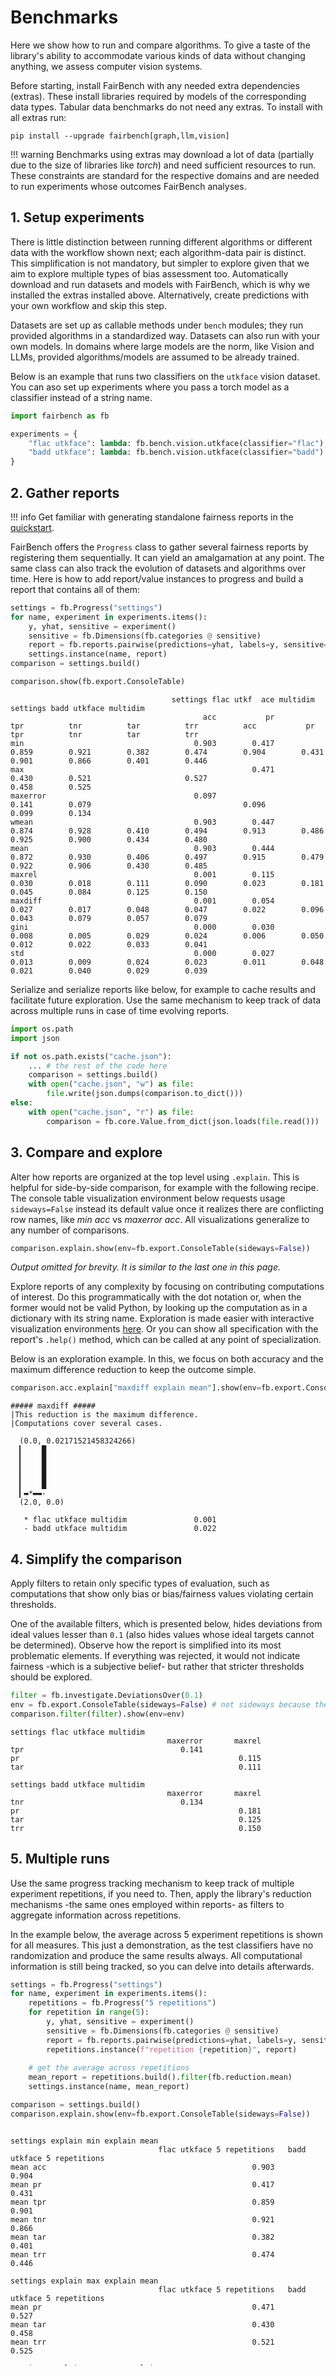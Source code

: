 # Benchmarks

Here we show how to run and compare algorithms. To give a taste of
the library's ability to accommodate various kinds of data without
changing anything, we assess computer vision systems.

Before starting, install FairBench with any needed extra dependencies (extras).
These install libraries required by models of the corresponding data types. 
Tabular data benchmarks do not need any extras. To install with all extras run:

```shell
pip install --upgrade fairbench[graph,llm,vision]
```

!!! warning
    Benchmarks using extras may download a lot of data (partially due to the
    size of libraries like *torch*) and need sufficient resources to run. These
    constraints are standard for the respective domains and are needed to run
    experiments whose outcomes FairBench analyses.

## 1. Setup experiments

There is little distinction between running different algorithms 
or different data with the workflow shown next; each algorithm-data 
pair is distinct. This simplification is not mandatory, but simpler to explore
given that we aim to explore multiple types of bias assessment too.
Automatically download and run datasets and models with
FairBench, which is why we installed the extras installed above.
Alternatively, create predictions with your own workflow
and skip this step.

Datasets are set up as callable methods under `bench` 
modules; they run provided algorithms in
a standardized way. 
Datasets can also run with 
your own models. In domains where large
models are the norm, like Vision and LLMs, provided algorithms/models are assumed to be already trained.

Below is an example that runs two classifiers on the `utkface`
vision dataset. You can aso set up experiments where you pass a torch
model as a classifier instead of a string name.

```python
import fairbench as fb

experiments = {
    "flac utkface": lambda: fb.bench.vision.utkface(classifier="flac"),
    "badd utkface": lambda: fb.bench.vision.utkface(classifier="badd")
}
```

## 2. Gather reports

!!! info
    Get familiar with generating standalone fairness reports in the [quickstart](reports). 

FairBench offers the `Progress` class to gather several fairness reports
by registering them sequentially. It can yield an amalgamation at any point.
The same class can also track the evolution of datasets and algorithms over time.
Here is how to add report/value instances to progress and build
a report that contains all of them:

```python
settings = fb.Progress("settings")
for name, experiment in experiments.items():
    y, yhat, sensitive = experiment()
    sensitive = fb.Dimensions(fb.categories @ sensitive)
    report = fb.reports.pairwise(predictions=yhat, labels=y, sensitive=sensitive)
    settings.instance(name, report)
comparison = settings.build()

comparison.show(fb.export.ConsoleTable)
```

```text
                                    settings flac utkf  ace multidim                                                settings badd utkface multidim                                             
                                           acc           pr          tpr          tnr          tar          trr          acc           pr          tpr          tnr          tar          trr
min                                      0.903        0.417        0.859        0.921        0.382        0.474        0.904        0.431        0.901        0.866        0.401        0.446
max                                                   0.471                                  0.430        0.521                     0.527                                  0.458        0.525
maxerror                                 0.097                     0.141        0.079                                  0.096                     0.099        0.134                          
wmean                                    0.903        0.447        0.874        0.928        0.410        0.494        0.913        0.486        0.925        0.900        0.434        0.480
mean                                     0.903        0.444        0.872        0.930        0.406        0.497        0.915        0.479        0.922        0.906        0.430        0.485
maxrel                                   0.001        0.115        0.030        0.018        0.111        0.090        0.023        0.181        0.045        0.084        0.125        0.150
maxdiff                                  0.001        0.054        0.027        0.017        0.048        0.047        0.022        0.096        0.043        0.079        0.057        0.079
gini                                     0.000        0.030        0.008        0.005        0.029        0.024        0.006        0.050        0.012        0.022        0.033        0.041
std                                      0.000        0.027        0.013        0.009        0.024        0.023        0.011        0.048        0.021        0.040        0.029        0.039
```

Serialize and serialize reports like below, for
example to cache results and facilitate future exploration.
Use the same mechanism to keep track of data across multiple runs
in case of time evolving reports.

```python
import os.path
import json

if not os.path.exists("cache.json"):
    ... # the rest of the code here
    comparison = settings.build()
    with open("cache.json", "w") as file:
        file.write(json.dumps(comparison.to_dict()))
else:
    with open("cache.json", "r") as file:
        comparison = fb.core.Value.from_dict(json.loads(file.read()))
```

## 3. Compare and explore

Alter how reports are organized
at the top level using `.explain`. This is helpful for side-by-side comparison,
for example with the following recipe. The console table visualization
environment below requests usage `sideways=False` instead its default value once
it realizes there are conflicting row names, like *min acc*  vs *maxerror acc*. 
All visualizations generalize to any number of comparisons.

```python
comparison.explain.show(env=fb.export.ConsoleTable(sideways=False)) 
```

*Output omitted for brevity. It is similar to the last one in this page.*

Explore reports of any complexity by focusing on contributing
computations of interest. Do this programmatically with the dot notation or, 
when the former would not be valid Python, by looking up the computation as in
a dictionary with its string name.
Exploration is made easier with interactive visualization environments [here](documentation/interactive.md).
Or you can show all specification with the report's `.help()` method, which can be called
at any point of specialization.

Below is an exploration example. In this, we focus on both accuracy and the maximum difference reduction 
to keep the outcome simple.

```python
comparison.acc.explain["maxdiff explain mean"].show(env=fb.export.Console)
```

```text
##### maxdiff #####
|This reduction is the maximum difference.
|Computations cover several cases.

  (0.0, 0.02171521458324266)
  ▎    █
  ▎    █
  ▎    █
  ▎    █
  ▎    █
  ▎▬*▬▬-
  (2.0, 0.0)
  
   * flac utkface multidim               0.001 
   - badd utkface multidim               0.022 
```

## 4. Simplify the comparison 

Apply filters to retain only specific types of evaluation,
such as computations that show only bias
or bias/fairness values violating certain thresholds.

One of the available filters, which is presented
below, hides deviations from ideal values
lesser than `0.1` (also hides values whose
ideal targets cannot be determined). Observe
how the report is simplified into its most
problematic elements. If everything was rejected,
it would not indicate fairness -which is a subjective belief-
but rather that stricter thresholds should be explored.

```python
filter = fb.investigate.DeviationsOver(0.1)
env = fb.export.ConsoleTable(sideways=False) # not sideways because the environment complains about different rows
comparison.filter(filter).show(env=env)  
```

```text
settings flac utkface multidim
                                   maxerror       maxrel
tpr                                   0.141             
pr                                                 0.115
tar                                                0.111

settings badd utkface multidim
                                   maxerror       maxrel
tnr                                   0.134             
pr                                                 0.181
tar                                                0.125
trr                                                0.150
```

## 5. Multiple runs

Use the same progress tracking mechanism to keep track
of multiple experiment repetitions, if you need to. 
Then, apply the 
library's reduction mechanisms -the same ones employed
within reports- as filters to aggregate information
across repetitions.

In the example below, the average across 5 experiment
repetitions is shown for all measures. This just a demonstration, 
as the test classifiers
have no randomization and produce the same results always.
All computational information is still being tracked, so you can
delve into details afterwards.

```python
settings = fb.Progress("settings")
for name, experiment in experiments.items():
    repetitions = fb.Progress("5 repetitions")
    for repetition in range(5):
        y, yhat, sensitive = experiment()
        sensitive = fb.Dimensions(fb.categories @ sensitive)
        report = fb.reports.pairwise(predictions=yhat, labels=y, sensitive=sensitive)
        repetitions.instance(f"repetition {repetition}", report)
        
    # get the average across repetitions
    mean_report = repetitions.build().filter(fb.reduction.mean)
    settings.instance(name, mean_report)

comparison = settings.build()
comparison.explain.show(env=fb.export.ConsoleTable(sideways=False)) 
```

<div style="overflow-y: scroll;height: 380px; margin-bottom: 30px;">

```text
settings explain min explain mean
                                 flac utkface 5 repetitions   badd utkface 5 repetitions
mean acc                                              0.903                        0.904
mean pr                                               0.417                        0.431
mean tpr                                              0.859                        0.901
mean tnr                                              0.921                        0.866
mean tar                                              0.382                        0.401
mean trr                                              0.474                        0.446

settings explain max explain mean
                                 flac utkface 5 repetitions   badd utkface 5 repetitions
mean pr                                               0.471                        0.527
mean tar                                              0.430                        0.458
mean trr                                              0.521                        0.525

settings explain maxerror explain mean
                                 flac utkface 5 repetitions   badd utkface 5 repetitions
mean acc                                              0.097                        0.096
mean tpr                                              0.141                        0.099
mean tnr                                              0.079                        0.134

settings explain wmean explain mean
                                 flac utkface 5 repetitions   badd utkface 5 repetitions
mean acc                                              0.903                        0.913
mean pr                                               0.447                        0.486
mean tpr                                              0.874                        0.925
mean tnr                                              0.928                        0.900
mean tar                                              0.410                        0.434
mean trr                                              0.494                        0.480

settings explain mean explain mean
                                 flac utkface 5 repetitions   badd utkface 5 repetitions
mean acc                                              0.903                        0.915
mean pr                                               0.444                        0.479
mean tpr                                              0.872                        0.922
mean tnr                                              0.930                        0.906
mean tar                                              0.406                        0.430
mean trr                                              0.497                        0.485

settings explain maxrel explain mean
                                 flac utkface 5 repetitions   badd utkface 5 repetitions
mean acc                                              0.001                        0.023
mean pr                                               0.115                        0.181
mean tpr                                              0.030                        0.045
mean tnr                                              0.018                        0.084
mean tar                                              0.111                        0.125
mean trr                                              0.090                        0.150

settings explain maxdiff explain mean
                                 flac utkface 5 repetitions   badd utkface 5 repetitions
mean acc                                              0.001                        0.022
mean pr                                               0.054                        0.096
mean tpr                                              0.027                        0.043
mean tnr                                              0.017                        0.079
mean tar                                              0.048                        0.057
mean trr                                              0.047                        0.079

settings explain gini explain mean
                                 flac utkface 5 repetitions   badd utkface 5 repetitions
mean acc                                              0.000                        0.006
mean pr                                               0.030                        0.050
mean tpr                                              0.008                        0.012
mean tnr                                              0.005                        0.022
mean tar                                              0.029                        0.033
mean trr                                              0.024                        0.041

settings explain std explain mean
                                 flac utkface 5 repetitions   badd utkface 5 repetitions
mean acc                                              0.000                        0.011
mean pr                                               0.027                        0.048
mean tpr                                              0.013                        0.021
mean tnr                                              0.009                        0.040
mean tar                                              0.024                        0.029
mean trr                                              0.023                        0.039
```

</div>